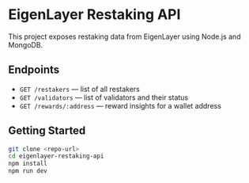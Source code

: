 # EigenLayer Restaking API

This project exposes restaking data from EigenLayer using Node.js and MongoDB.

## Endpoints

- `GET /restakers` — list of all restakers
- `GET /validators` — list of validators and their status
- `GET /rewards/:address` — reward insights for a wallet address

## Getting Started

```bash
git clone <repo-url>
cd eigenlayer-restaking-api
npm install
npm run dev
